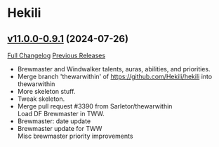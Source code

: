 # Hekili

## [v11.0.0-0.9.1](https://github.com/Hekili/hekili/tree/v11.0.0-0.9.1) (2024-07-26)
[Full Changelog](https://github.com/Hekili/hekili/compare/v11.0.0-0.9.0f...v11.0.0-0.9.1) [Previous Releases](https://github.com/Hekili/hekili/releases)

- Brewmaster and Windwalker talents, auras, abilities, and priorities.  
- Merge branch 'thewarwithin' of https://github.com/Hekili/hekili into thewarwithin  
- More skeleton stuff.  
- Tweak skeleton.  
- Merge pull request #3390 from Sarletor/thewarwithin  
    Load DF Brewmaster in TWW.  
- Brewmaster: date update  
- Brewmaster update for TWW  
    Misc brewmaster priority improvements  
